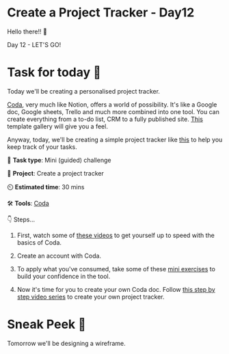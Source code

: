 # Create a Project Tracker - Day12


Hello there!! 👋

Day 12 - LET'S GO!

# Task for today 🚀



Today we'll be creating a personalised project tracker. 

[Coda](https://coda.io/welcome), very much like Notion, offers a world of possibility. It's like a Google doc, Google sheets, Trello and much more combined into one tool. You can create everything from a to-do list, CRM to a fully published site. [This](https://coda.io/gallery) template gallery will give you a feel. 

Anyway, today, we'll be creating a simple project tracker like [this](https://coda.io/@ben-at-coda/basic-project-management) to help you keep track of your tasks. 

📝 **Task type**: Mini (guided) challenge

🧱 **Project**: Create a project tracker

⏲️ **Estimated time**: 30 mins

🛠️ **Tools**: [Coda](https://coda.io/welcome)

👇 Steps...

1. First, watch some of [these videos](https://coda.io/learn/coda-essentials-2) to get yourself up to speed with the basics of Coda. 

2. Create an account with Coda. 

3. To apply what you've consumed, take some of these [mini exercises](https://coda.io/learn/exercises-68) to build your confidence in the tool. 

4. Now it's time for you to create your own Coda doc. Follow [this step by step video series](https://www.youtube.com/watch?v=ezR09dI-Cn0&list=PLcQRHmSuAAiohzjD-jSpFxQz1qR_jWFMY) to create your own project tracker. 


# Sneak Peek 👀
Tomorrow we'll be designing a wireframe. 